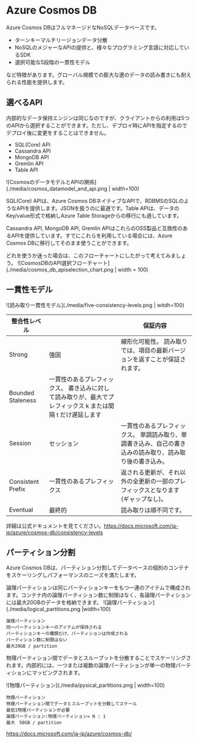 # Azure Cosmos DB

Azure Cosmos DBはフルマネージドなNoSQLデータベースです。

* ターンキーマルチリージョンデータ分散
* NoSQLのメジャーなAPIの提供と、様々なプログラミング言語に対応しているSDK
* 選択可能な5段階の一貫性モデル

など特徴があります。グローバル規模での膨大な遼のデータの読み書きにも耐えられる性能を提供します。

## 選べるAPI
内部的なデータ保持エンジンは同じなのですが、クライアントからの利用は5つのAPIから選択することができます。ただし、デプロイ時にAPIを指定するのでデプロイ後に変更をすることはできません。

* SQL(Core) API
* Cassandra API
* MongoDB API
* Gremlin API
* Table API

![CosmosのデータモデルとAPIの関係](./media/cosmos_datamodel_and_api.png | width=100)

SQL(Core) APIは、Azure Cosmos DBネイティブなAPIで、RDBMSのSQLのようなAPIを提供します。JSONを扱うのに最適です。Table APIは、データのKey/value形式で格納しAzure Table Storageからの移行にも適しています。

Cassandra API, MongoDB API, Gremlin APIはこれらのOSS製品と互換性のあるAPIを提供しています。すでにこれらを利用している場合には、Azure Cosmos DBに移行してそのまま使うことができます。

どれを使うか迷った場合は、このフローチャートにしたがって考えてみましょう。
![CosmosDBのAPI選択フローチャート](./media/cosmos_db_apiselection_chart.png | width = 100)


## 一貫性モデル

![読み取り一貫性モデル](./media/five-consistency-levels.png | witdh=100)

| 整合性レベル | | 保証内容|
|---|---|---|
|Strong|強固|線形化可能性。 読み取りでは、項目の最新バージョンを返すことが保証されます。|
|Bounded Staleness|一貫性のあるプレフィックス。 書き込みに対して読み取りが、最大でプレフィックス k または間隔 t だけ遅延します|
|Session|セッション|一貫性のあるプレフィックス。 単調読み取り、単調書き込み、自己の書き込みの読み取り、読み取り後の書き込み。|
|Consistent Prefix|一貫性のあるプレフィックス|返される更新が、それ以外の全更新の一部のプレフィックスとなります (ギャップなし)。|
|Eventual|最終的|読み取りは順不同です。|

詳細は公式ドキュメントを見てください。https://docs.microsoft.com/ja-jp/azure/cosmos-db/consistency-levels



## パーティション分割
Azure Cosmos DBは、パーティション分割してデータベースの個別のコンテナをスケーリングしパフォーマンスのニーズを満たします。

論理パーティションは同じパーティションキーをもつ一連のアイテムで構成されます。コンテナ内の論理パーティション数に制限はなく、各論理パーティションには最大20GBのデータを格納できます。
![論理パーティション](./media/logical_partitions.png |width=100)
```
論理パーティション
同一パーティションキーのアイテムが保持される
パーティションキーの種類だけ、パーティションは作成される
パーティション数に制限はない
最大20GB / partition
```


物理パーティション間でデータとスループットを分散することでスケーリングされます。内部的には、一つまたは複数の論理パーティションが単一の物理パーティションにマッピングされます。

![物理パーティション](./media/pysical_partitions.png | width=100)

```
物理パーティション
物理パーティション間でデータとスループットを分散してスケール
最低1物理パーティションが必要
論理パーティション:物理パーティション= N : 1
最大　50GB / partition

```



https://docs.microsoft.com/ja-jp/azure/cosmos-db/

